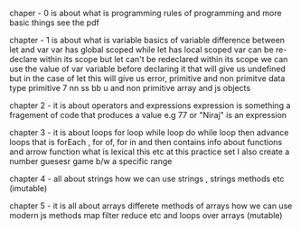 chaper - 0 is about what is programming rules of programming and more basic things see the pdf 

chapter - 1 is about what is variable basics of variable difference between let and var var has global scoped while let has local scoped var can be re-declare within its scope but let can't be redeclared within its scope we can use the value of var variable before declaring it that will give us undefined but in the case of let this will give us error, primitive and non primitve data type primitive 7 nn ss bb u and non primitive array and js objects

chapter 2 - it is about operators and expressions expression is something a fragement of code that produces a value e.g 77 or "Niraj" is an expression

chapter 3 - it is about loops for loop while loop do while loop then advance loops that is forEach , for of, for in and then contains info about functions and arrow function what is lexical this etc at this practice set I also create a number guesesr game b/w a specific range

chapter 4 - all about strings how we can use strings , strings methods etc (imutable)

chapter 5 - it is all about arrays differete methods of arrays how we can use modern js methods map filter reduce etc and loops over arrays (mutable)